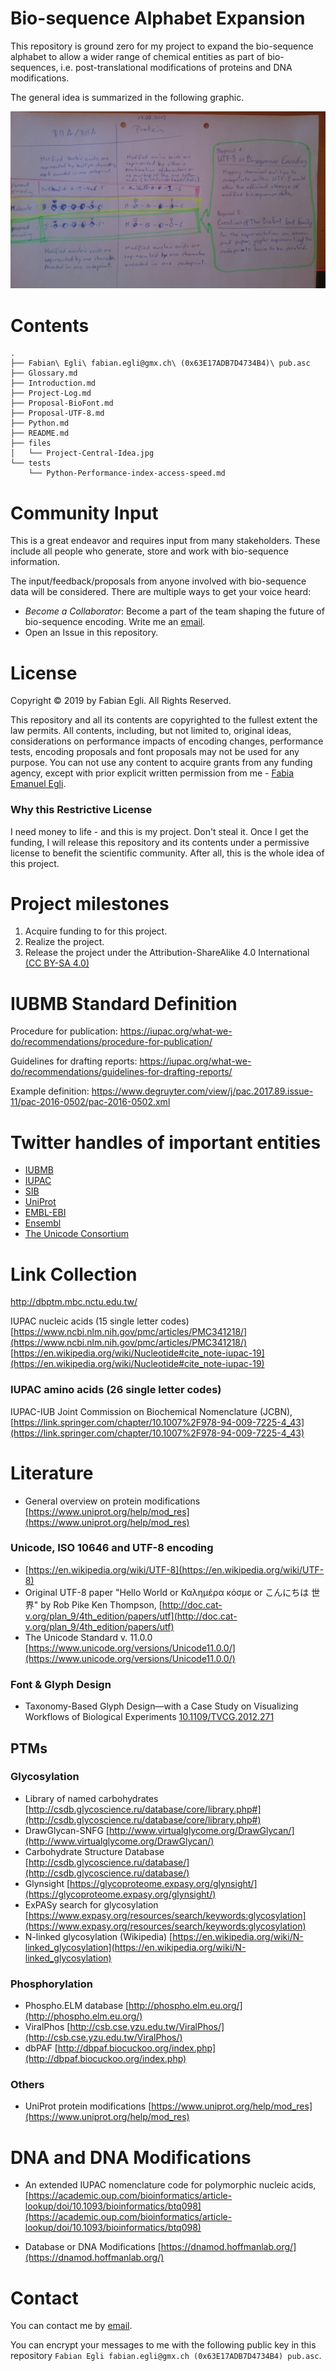 # Bio-sequence Alphabet Expansion

This repository is ground zero for my project to expand the bio-sequence
alphabet to allow a wider range of chemical entities as part of bio-sequences,
i.e. post-translational modifications of proteins and DNA modifications.

The general idea is summarized in the following graphic.

![Project-Central-Idea.jpg A visual and textual explanation of the project ideas and goals.](/files/Project-Central-Idea.jpg)


# Contents

```
.
├── Fabian\ Egli\ fabian.egli@gmx.ch\ (0x63E17ADB7D4734B4)\ pub.asc
├── Glossary.md
├── Introduction.md
├── Project-Log.md
├── Proposal-BioFont.md
├── Proposal-UTF-8.md
├── Python.md
├── README.md
├── files
│   └── Project-Central-Idea.jpg
└── tests
    └── Python-Performance-index-access-speed.md
```


# Community Input

This is a great endeavor and requires input from many stakeholders. These
include all people who generate, store and work with bio-sequence information.

The input/feedback/proposals from anyone involved with bio-sequence data will be
considered. There are multiple ways to get your voice heard:

* *Become a Collaborator*: Become a part of the team shaping the future of
bio-sequence encoding. Write me an [email][1].
* Open an Issue in this repository.


# License

Copyright © 2019 by Fabian Egli.
All Rights Reserved.

This repository and all its contents are copyrighted to the fullest extent the
law permits. All contents, including, but not limited to, original ideas,
considerations on performance impacts of encoding changes, performance tests,
encoding proposals and font proposals may not be used for any purpose. You can
not use any content to acquire grants from any funding agency, except with
prior explicit written permission from me - [Fabia Emanuel Egli][1].


### Why this Restrictive License

I need money to life - and this is my project. Don't steal it. Once I get the
funding, I will release this repository and its contents under a permissive
license to benefit the scientific community. After all, this is the whole idea
of this project.


# Project milestones

1. Acquire funding to for this project.
2. Realize the project.
3. Release the project under the Attribution-ShareAlike 4.0 International [(CC
  BY-SA 4.0)](https://creativecommons.org/licenses/by-sa/4.0/)


# IUBMB Standard Definition

Procedure for publication:
https://iupac.org/what-we-do/recommendations/procedure-for-publication/

Guidelines for drafting reports:
https://iupac.org/what-we-do/recommendations/guidelines-for-drafting-reports/

Example definition:
https://www.degruyter.com/view/j/pac.2017.89.issue-11/pac-2016-0502/pac-2016-0502.xml

# Twitter handles of important entities

* [IUBMB](https://twitter.com/iubmb)
* [IUPAC](https://twitter.com/iupac)
* [SIB](https://twitter.com/ISBSIB)
* [UniProt](https://twitter.com/uniprot)
* [EMBL-EBI](https://twitter.com/emblebi)
* [Ensembl](https://twitter.com/ensembl)
* [The Unicode Consortium](https://twitter.com/unicode)


# Link Collection

http://dbptm.mbc.nctu.edu.tw/

IUPAC nucleic acids (15 single letter codes)
[https://www.ncbi.nlm.nih.gov/pmc/articles/PMC341218/](https://www.ncbi.nlm.nih.gov/pmc/articles/PMC341218/)
[https://en.wikipedia.org/wiki/Nucleotide#cite_note-iupac-19](https://en.wikipedia.org/wiki/Nucleotide#cite_note-iupac-19)

### IUPAC amino acids (26 single letter codes)

IUPAC-IUB Joint Commission on Biochemical Nomenclature (JCBN), [https://link.springer.com/chapter/10.1007%2F978-94-009-7225-4_43](https://link.springer.com/chapter/10.1007%2F978-94-009-7225-4_43)


# Literature

* General overview on protein modifications [https://www.uniprot.org/help/mod_res](https://www.uniprot.org/help/mod_res)

### Unicode, ISO 10646 and UTF-8 encoding

* [https://en.wikipedia.org/wiki/UTF-8](https://en.wikipedia.org/wiki/UTF-8)
* Original UTF-8 paper "Hello World or Καλημέρα κόσμε or こんにちは 世界" by Rob Pike Ken Thompson, [http://doc.cat-v.org/plan_9/4th_edition/papers/utf](http://doc.cat-v.org/plan_9/4th_edition/papers/utf)
* The Unicode Standard v. 11.0.0 [https://www.unicode.org/versions/Unicode11.0.0/](https://www.unicode.org/versions/Unicode11.0.0/)

### Font & Glyph Design

* Taxonomy-Based Glyph Design—with a Case Study on Visualizing Workflows of Biological Experiments [10.1109/TVCG.2012.271](https://doi.org/10.1109/TVCG.2012.271)

## PTMs

### Glycosylation

* Library of named carbohydrates [http://csdb.glycoscience.ru/database/core/library.php#](http://csdb.glycoscience.ru/database/core/library.php#)
* DrawGlycan-SNFG [http://www.virtualglycome.org/DrawGlycan/](http://www.virtualglycome.org/DrawGlycan/)
* Carbohydrate Structure Database [http://csdb.glycoscience.ru/database/](http://csdb.glycoscience.ru/database/)
* Glynsight [https://glycoproteome.expasy.org/glynsight/](https://glycoproteome.expasy.org/glynsight/)
* ExPASy search for glycosylation [https://www.expasy.org/resources/search/keywords:glycosylation](https://www.expasy.org/resources/search/keywords:glycosylation)
* N-linked glycosylation (Wikipedia) [https://en.wikipedia.org/wiki/N-linked_glycosylation](https://en.wikipedia.org/wiki/N-linked_glycosylation)

### Phosphorylation

* Phospho.ELM database [http://phospho.elm.eu.org/](http://phospho.elm.eu.org/)
* ViralPhos [http://csb.cse.yzu.edu.tw/ViralPhos/](http://csb.cse.yzu.edu.tw/ViralPhos/)
* dbPAF [http://dbpaf.biocuckoo.org/index.php](http://dbpaf.biocuckoo.org/index.php)

### Others

* UniProt protein modifications [https://www.uniprot.org/help/mod_res](https://www.uniprot.org/help/mod_res)

# DNA and DNA Modifications

* An extended IUPAC nomenclature code for polymorphic nucleic acids, [https://academic.oup.com/bioinformatics/article-lookup/doi/10.1093/bioinformatics/btq098](https://academic.oup.com/bioinformatics/article-lookup/doi/10.1093/bioinformatics/btq098)

* Database or DNA Modifications [https://dnamod.hoffmanlab.org/](https://dnamod.hoffmanlab.org/)


# Contact

You can contact me by [email][1].

You can encrypt your messages to me with the following public key in this repository `Fabian Egli fabian.egli@gmx.ch (0x63E17ADB7D4734B4) pub.asc`.

[1]: mailto:fabian.egli@gmx.ch
